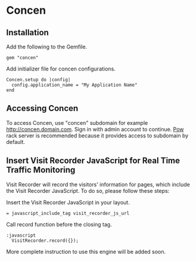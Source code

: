 # Concen

## Installation

Add the following to the Gemfile.

```
gem "concen"
```
	
Add initializer file for concen configurations.

```
Concen.setup do |config|
  config.application_name = "My Application Name"
end
```

## Accessing Concen

To access Concen, use "concen" subdomain for example http://concen.domain.com. Sign in with admin account to continue. [Pow](http://pow.cx/) rack server is recommended because it provides access to subdomain by default.

## Insert Visit Recorder JavaScript for Real Time Traffic Monitoring

Visit Recorder will record the visitors' information for pages, which include the Visit Recorder JavaScript.
To do so, please follow these steps:

Insert the Visit Recorder JavaScript in your layout.

```
= javascript_include_tag visit_recorder_js_url
```
      
Call record function before the closing <body> tag.

```
:javascript
  VisitRecorder.record({});
```

More complete instruction to use this engine will be added soon.
